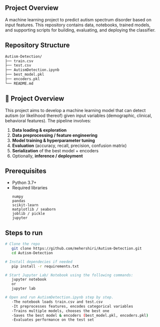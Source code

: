 ## Project Overview 
A machine learning project to predict autism spectrum disorder based on input features. This repository contains data, notebooks, trained models, and supporting scripts for building, evaluating, and deploying the classifier.

## Repository Structure
```bash
Autism-Detection/
├── train.csv
├── test.csv
├── AutismDetection.ipynb
├── best_model.pkl
├── encoders.pkl
└── README.md
```


## 🧠 Project Overview

This project aims to develop a machine learning model that can detect autism (or likelihood thereof) given input variables (demographic, clinical, behavioral features). The pipeline involves:

1. **Data loading & exploration**  
2. **Data preprocessing / feature engineering**  
3. **Model training & hyperparameter tuning**  
4. **Evaluation** (accuracy, recall, precision, confusion matrix)  
5. **Serialization** of the best model + encoders  
6. Optionally, **inference / deployment**

## Prerequisites

- Python 3.7+  
- Required libraries  
  ```text
  numpy
  pandas
  scikit-learn
  matplotlib / seaborn
  joblib / pickle
  jupyter

## Steps to run
```bash
# Clone the repo
   git clone https://github.com/mehershiri/Autism-Detection.git
   cd Autism-Detection

# Install dependecies if needed
   pip install -r requirements.txt

# Start Jupyter Lab/ Notebook using the following commands: 
   jupyter notebook
   or
   jupyter lab

# Open and run AutismDetection.ipynb step by step.
   -The notebook loads train.csv and test.csv
   -It preprocesses features, encodes categorical variables
   -Trains multiple models, chooses the best one
   -Saves the best model & encoders (best_model.pkl, encoders.pkl)
   -Evaluates performance on the test set
